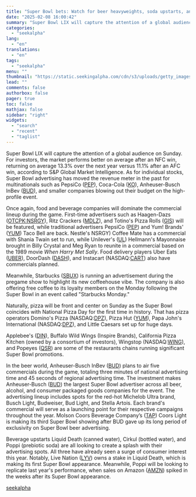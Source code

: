 ```yaml
---
title: "Super Bowl bets: Watch for beer heavyweights, soda upstarts, and Pizzageddon"
date: "2025-02-08 16:00:42"
summary: "Super Bowl LIX will capture the attention of a global audience on Sunday. For investors, the market performs better on average after an NFC win, returning on average 13.3% over the next year versus 11.1% after an AFC win, according to S&amp;P Global Market Intelligence. As for individual stocks, Super..."
categories:
  - "seekalpha"
lang:
  - "en"
translations:
  - "en"
tags:
  - "seekalpha"
menu: ""
thumbnail: "https://static.seekingalpha.com/cdn/s3/uploads/getty_images/1250032738/image_1250032738.jpg"
lead: ""
comments: false
authorbox: false
pager: true
toc: false
mathjax: false
sidebar: "right"
widgets:
  - "search"
  - "recent"
  - "taglist"
---
```


Super Bowl LIX will capture the attention of a global audience on Sunday. For investors, the market performs better on average after an NFC win, returning on average 13.3% over the next year versus 11.1% after an AFC win, according to S&P Global Market Intelligence. As for individual stocks, Super Bowl advertising has moved the revenue meter in the past for multinationals such as PepsiCo ([PEP](https://seekingalpha.com/symbol/PEP "PepsiCo, Inc.")), Coca-Cola ([KO](https://seekingalpha.com/symbol/KO "The Coca-Cola Company")), Anheuser-Busch InBev ([BUD](https://seekingalpha.com/symbol/BUD "Anheuser-Busch InBev SA/NV")), and smaller companies blowing out their budget on the high-profile event.

Once again, food and beverage companies will dominate the commercial lineup during the game. First-time advertisers such as Haagen-Dazs ([OTCPK:NSRGY](https://seekingalpha.com/symbol/NSRGY "Nestlé S.A.")), Ritz Crackers ([MDLZ](https://seekingalpha.com/symbol/MDLZ "Mondelez International, Inc.")), and Totino's Pizza Rolls ([GIS](https://seekingalpha.com/symbol/GIS "General Mills, Inc.")) will be featured, while traditional advertisers PepsiCo ([PEP](https://seekingalpha.com/symbol/PEP "PepsiCo, Inc.")) and Yum! Brands' ([YUM](https://seekingalpha.com/symbol/YUM "Yum! Brands, Inc.")) Taco Bell are back. Nestle's NSRGY) Coffee Mate has a commercial with Shania Twain set to run, while Unilever's ([UL](https://seekingalpha.com/symbol/UL "Unilever PLC")) Hellmann's Mayonnaise brought in Billy Crystal and Meg Ryan to reunite in a commercial based on the 1989 movie *When Harry Met Sally*. Food delivery players Uber Eats ([UBER](https://seekingalpha.com/symbol/UBER "Uber Technologies, Inc.")), DoorDash ([DASH](https://seekingalpha.com/symbol/DASH "DoorDash, Inc.")), and Instacart (NASDAQ:[CART](https://seekingalpha.com/symbol/CART "Maplebear Inc.")) also have commercials planned.

Meanwhile, Starbucks ([SBUX](https://seekingalpha.com/symbol/SBUX "Starbucks Corporation")) is running an advertisement during the pregame show to highlight its new coffeehouse vibe. The company is also offering free coffee to its loyalty members on the Monday following the Super Bowl in an event called "Starbucks Monday."

Naturally, pizza will be front and center on Sunday as the Super Bowl coincides with National Pizza Day for the first time in history. That has pizza operators Domino's Pizza (NASDAQ:[DPZ](https://seekingalpha.com/symbol/DPZ "Domino's Pizza, Inc.")), Pizza Hut ([YUM](https://seekingalpha.com/symbol/YUM "Yum! Brands, Inc.")), Papa John's International (NASDAQ:[DPZ](https://seekingalpha.com/symbol/DPZ "Domino's Pizza, Inc.")), and Little Caesars set up for huge days.

Applebee's ([DIN](https://seekingalpha.com/symbol/DIN "Dine Brands Global, Inc.")), Buffalo Wild Wings (Inspire Brands), California Pizza Kitchen (owned by a consortium of investors), Wingstop (NASDAQ:[WING](https://seekingalpha.com/symbol/WING "Wingstop Inc.")), and Popeyes ([QSR](https://seekingalpha.com/symbol/QSR "Restaurant Brands International Inc.")) are some of the restaurants chains running significant Super Bowl promotions.

In the beer world, Anheuser-Busch InBev ([BUD](https://seekingalpha.com/symbol/BUD "Anheuser-Busch InBev SA/NV")) plans to air five commercials during the game, totaling three minutes of national advertising time and 45 seconds of regional advertising time. The investment makes Anheuser-Busch ([BUD](https://seekingalpha.com/symbol/BUD "Anheuser-Busch InBev SA/NV")) the largest Super Bowl advertiser across all beer, alcohol, and consumer packaged goods companies for the event. The advertising lineup includes spots for the red-hot Michelob Ultra brand, Busch Light, Budweiser, Bud Light, and Stella Artois. Each brand's commercial will serve as a launching point for their respective campaigns throughout the year. Molson Coors Beverage Company’s ([TAP](https://seekingalpha.com/symbol/TAP "Molson Coors Beverage Company")) Coors Light is making its third Super Bowl showing after BUD gave up its long period of exclusivity on Super Bowl beer advertising.

Beverage upstarts Liquid Death (canned water), Cirkul (bottled water), and Poppi (prebiotic soda) are all looking to create a splash with their advertising spots. All three have already seen a surge of consumer interest this year. Notably, Live Nation ([LYV](https://seekingalpha.com/symbol/LYV "Live Nation Entertainment, Inc.")) owns a stake in Liquid Death, which is making its first Super Bowl appearance. Meanwhile, Poppi will be looking to replicate last year's performance, when sales on Amazon ([AMZN](https://seekingalpha.com/symbol/AMZN "Amazon.com, Inc.")) spiked in the weeks after its Super Bowl appearance.

[seekalpha](https://seekingalpha.com/news/4404436-super-bowl-bets-watch-for-beer-heavyweights-soda-upstarts-and-pizzageddon)
